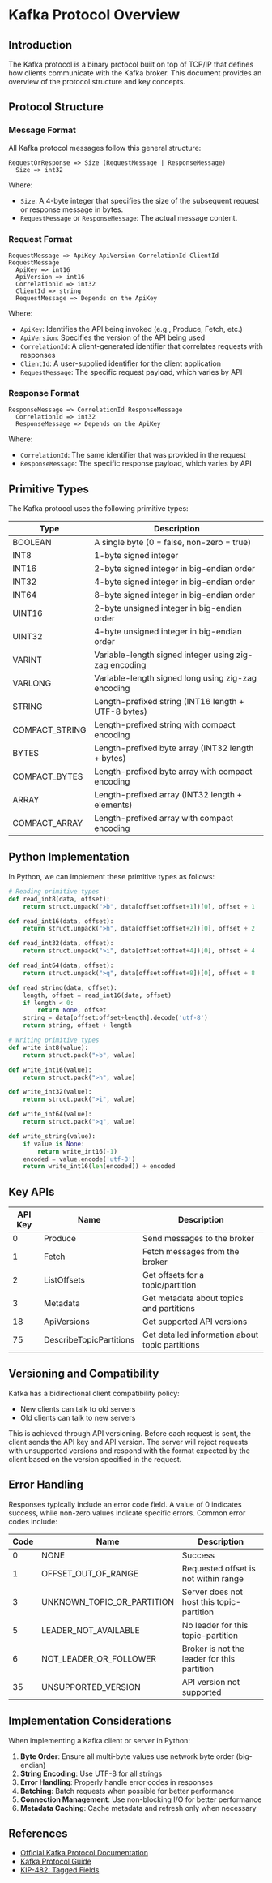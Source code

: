 # Kafka Protocol Overview

## Introduction

The Kafka protocol is a binary protocol built on top of TCP/IP that defines how clients communicate with the Kafka broker. This document provides an overview of the protocol structure and key concepts.

## Protocol Structure

### Message Format

All Kafka protocol messages follow this general structure:

```
RequestOrResponse => Size (RequestMessage | ResponseMessage)
  Size => int32
```

Where:
- `Size`: A 4-byte integer that specifies the size of the subsequent request or response message in bytes.
- `RequestMessage` or `ResponseMessage`: The actual message content.

### Request Format

```
RequestMessage => ApiKey ApiVersion CorrelationId ClientId RequestMessage
  ApiKey => int16
  ApiVersion => int16
  CorrelationId => int32
  ClientId => string
  RequestMessage => Depends on the ApiKey
```

Where:
- `ApiKey`: Identifies the API being invoked (e.g., Produce, Fetch, etc.)
- `ApiVersion`: Specifies the version of the API being used
- `CorrelationId`: A client-generated identifier that correlates requests with responses
- `ClientId`: A user-supplied identifier for the client application
- `RequestMessage`: The specific request payload, which varies by API

### Response Format

```
ResponseMessage => CorrelationId ResponseMessage
  CorrelationId => int32
  ResponseMessage => Depends on the ApiKey
```

Where:
- `CorrelationId`: The same identifier that was provided in the request
- `ResponseMessage`: The specific response payload, which varies by API

## Primitive Types

The Kafka protocol uses the following primitive types:

| Type | Description |
|------|-------------|
| BOOLEAN | A single byte (0 = false, non-zero = true) |
| INT8 | 1-byte signed integer |
| INT16 | 2-byte signed integer in big-endian order |
| INT32 | 4-byte signed integer in big-endian order |
| INT64 | 8-byte signed integer in big-endian order |
| UINT16 | 2-byte unsigned integer in big-endian order |
| UINT32 | 4-byte unsigned integer in big-endian order |
| VARINT | Variable-length signed integer using zig-zag encoding |
| VARLONG | Variable-length signed long using zig-zag encoding |
| STRING | Length-prefixed string (INT16 length + UTF-8 bytes) |
| COMPACT_STRING | Length-prefixed string with compact encoding |
| BYTES | Length-prefixed byte array (INT32 length + bytes) |
| COMPACT_BYTES | Length-prefixed byte array with compact encoding |
| ARRAY | Length-prefixed array (INT32 length + elements) |
| COMPACT_ARRAY | Length-prefixed array with compact encoding |

## Python Implementation

In Python, we can implement these primitive types as follows:

```python
# Reading primitive types
def read_int8(data, offset):
    return struct.unpack(">b", data[offset:offset+1])[0], offset + 1

def read_int16(data, offset):
    return struct.unpack(">h", data[offset:offset+2])[0], offset + 2

def read_int32(data, offset):
    return struct.unpack(">i", data[offset:offset+4])[0], offset + 4

def read_int64(data, offset):
    return struct.unpack(">q", data[offset:offset+8])[0], offset + 8

def read_string(data, offset):
    length, offset = read_int16(data, offset)
    if length < 0:
        return None, offset
    string = data[offset:offset+length].decode('utf-8')
    return string, offset + length

# Writing primitive types
def write_int8(value):
    return struct.pack(">b", value)

def write_int16(value):
    return struct.pack(">h", value)

def write_int32(value):
    return struct.pack(">i", value)

def write_int64(value):
    return struct.pack(">q", value)

def write_string(value):
    if value is None:
        return write_int16(-1)
    encoded = value.encode('utf-8')
    return write_int16(len(encoded)) + encoded
```

## Key APIs

| API Key | Name | Description |
|---------|------|-------------|
| 0 | Produce | Send messages to the broker |
| 1 | Fetch | Fetch messages from the broker |
| 2 | ListOffsets | Get offsets for a topic/partition |
| 3 | Metadata | Get metadata about topics and partitions |
| 18 | ApiVersions | Get supported API versions |
| 75 | DescribeTopicPartitions | Get detailed information about topic partitions |

## Versioning and Compatibility

Kafka has a bidirectional client compatibility policy:
- New clients can talk to old servers
- Old clients can talk to new servers

This is achieved through API versioning. Before each request is sent, the client sends the API key and API version. The server will reject requests with unsupported versions and respond with the format expected by the client based on the version specified in the request.

## Error Handling

Responses typically include an error code field. A value of 0 indicates success, while non-zero values indicate specific errors. Common error codes include:

| Code | Name | Description |
|------|------|-------------|
| 0 | NONE | Success |
| 1 | OFFSET_OUT_OF_RANGE | Requested offset is not within range |
| 3 | UNKNOWN_TOPIC_OR_PARTITION | Server does not host this topic-partition |
| 5 | LEADER_NOT_AVAILABLE | No leader for this topic-partition |
| 6 | NOT_LEADER_OR_FOLLOWER | Broker is not the leader for this partition |
| 35 | UNSUPPORTED_VERSION | API version not supported |

## Implementation Considerations

When implementing a Kafka client or server in Python:

1. **Byte Order**: Ensure all multi-byte values use network byte order (big-endian)
2. **String Encoding**: Use UTF-8 for all strings
3. **Error Handling**: Properly handle error codes in responses
4. **Batching**: Batch requests when possible for better performance
5. **Connection Management**: Use non-blocking I/O for better performance
6. **Metadata Caching**: Cache metadata and refresh only when necessary

## References

- [Official Kafka Protocol Documentation](https://kafka.apache.org/protocol.html)
- [Kafka Protocol Guide](https://kafka.apache.org/documentation/#protocol)
- [KIP-482: Tagged Fields](https://cwiki.apache.org/confluence/display/KAFKA/KIP-482%3A+The+Kafka+Protocol+should+Support+Optional+Tagged+Fields)
